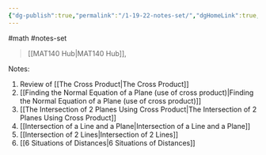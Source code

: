 ```yaml
---
{"dg-publish":true,"permalink":"/1-19-22-notes-set/","dgHomeLink":true,"dgPassFrontmatter":false}
---
```


#math #notes-set 
> [[MAT140 Hub|MAT140 Hub]], 

Notes:
1. Review of [[The Cross Product|The Cross Product]]
2. [[Finding the Normal Equation of a Plane (use of cross product)|Finding the Normal Equation of a Plane (use of cross product)]]
3. [[The Intersection of 2 Planes Using Cross Product|The Intersection of 2 Planes Using Cross Product]]
4. [[Intersection of a Line and a Plane|Intersection of a Line and a Plane]]
5. [[Intersection of 2 Lines|Intersection of 2 Lines]]
6. [[6 Situations of Distances|6 Situations of Distances]]